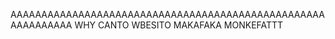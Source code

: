 AAAAAAAAAAAAAAAAAAAAAAAAAAAAAAAAAAAAAAAAAAAAAAAAAAAAAAAAAAAAA WHY CANTO WBESITO MAKAFAKA MONKEFATTT
